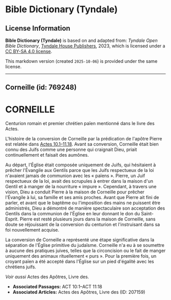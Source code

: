 # Bible Dictionary (Tyndale)

## License Information

**Bible Dictionary (Tyndale)** is based on and adapted from: _Tyndale Open Bible Dictionary_, [Tyndale House Publishers](https://tyndaleopenresources.com/), 2023, which is licensed under a [CC BY-SA 4.0 license](https://creativecommons.org/licenses/by-sa/4.0/legalcode.en).

This markdown version (created `2025-10-06`) is provided under the same license.



--------------------------------

## Corneille (id: 769248)

CORNEILLE
=========

Centurion romain et premier chrétien païen mentionné dans le livre des Actes.

L'histoire de la conversion de Corneille par la prédication de l'apôtre Pierre est relatée dans [Actes 10\.1–11\.18](https://ref.ly/Acts10:1-Acts11:18). Avant sa conversion, Corneille était bien connu des Juifs comme une personne qui craignait Dieu, priait continuellement et faisait des aumônes.

Au départ, l'Église était composée uniquement de Juifs, qui hésitaient à prêcher l'Évangile aux Gentils parce que les Juifs respectueux de la loi n'avaient jamais de communion avec les « païens ». Pierre, un Juif respectueux de la loi, avait des scrupules à entrer dans la maison d'un Gentil et à manger de la nourriture « impure ». Cependant, à travers une vision, Dieu a conduit Pierre à la maison de Corneille pour prêcher l'Évangile à lui, sa famille et ses amis proches. Avant que Pierre ait fini de parler, et avant que le baptême ou l'imposition des mains ne puissent être administrés, Dieu a démontré de manière spectaculaire son acceptation des Gentils dans la communion de l'Église en leur donnant le don du Saint\-Esprit. Pierre est resté plusieurs jours dans la maison de Corneille, sans doute se réjouissant de la conversion du centurion et l'instruisant dans sa foi nouvellement acquise.

La conversion de Corneille a représenté une étape significative dans la séparation de l'Église primitive du judaïsme. Corneille n'a eu à se soumettre à aucune des pratiques juives, telles que la circoncision ou le fait de manger uniquement des animaux rituellement « purs ». Pour la première fois, un croyant païen a été accepté dans l'Église sur un pied d'égalité avec les chrétiens juifs.

*Voir aussi* Actes des Apôtres, Livre des.

* **Associated Passages:** ACT 10:1–ACT 11:18
* **Associated Articles:** Actes des Apôtres, Livre des (ID: 207159)

